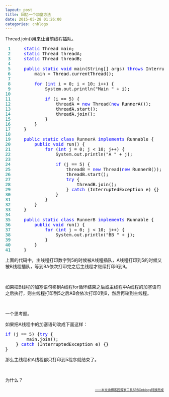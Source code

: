 ```yaml
---
layout: post
title: 回忆一个加塞方法
date: 2015-05-28 01:26:00
categories: cnblogs
---
```


<p>Thread.join()用来让当前线程插队。</p>
<div class="cnblogs_code">
<pre><span style="color: #008080;"> 1</span>     <span style="color: #0000ff;">static</span><span style="color: #000000;"> Thread main;
</span><span style="color: #008080;"> 2</span>     <span style="color: #0000ff;">static</span><span style="color: #000000;"> Thread threadA;
</span><span style="color: #008080;"> 3</span>     <span style="color: #0000ff;">static</span><span style="color: #000000;"> Thread threadB;
</span><span style="color: #008080;"> 4</span>     
<span style="color: #008080;"> 5</span>     <span style="color: #0000ff;">public</span> <span style="color: #0000ff;">static</span> <span style="color: #0000ff;">void</span> main(String[] args) <span style="color: #0000ff;">throws</span><span style="color: #000000;"> InterruptedException {
</span><span style="color: #008080;"> 6</span>         main =<span style="color: #000000;"> Thread.currentThread();
</span><span style="color: #008080;"> 7</span>         
<span style="color: #008080;"> 8</span>         <span style="color: #0000ff;">for</span> (<span style="color: #0000ff;">int</span> i = 0; i &lt; 10; i++<span style="color: #000000;">) {
</span><span style="color: #008080;"> 9</span>             System.out.println("Main " +<span style="color: #000000;"> i);
</span><span style="color: #008080;">10</span>             
<span style="color: #008080;">11</span>             <span style="color: #0000ff;">if</span> (i == 5<span style="color: #000000;">) {
</span><span style="color: #008080;">12</span>                 threadA = <span style="color: #0000ff;">new</span> Thread(<span style="color: #0000ff;">new</span><span style="color: #000000;"> RunnerA());
</span><span style="color: #008080;">13</span> <span style="color: #000000;">                threadA.start();
</span><span style="color: #008080;">14</span> <span style="color: #000000;">                threadA.join();
</span><span style="color: #008080;">15</span> <span style="color: #000000;">            }
</span><span style="color: #008080;">16</span> <span style="color: #000000;">        }
</span><span style="color: #008080;">17</span> <span style="color: #000000;">    }
</span><span style="color: #008080;">18</span>     
<span style="color: #008080;">19</span>     <span style="color: #0000ff;">public</span> <span style="color: #0000ff;">static</span> <span style="color: #0000ff;">class</span> RunnerA <span style="color: #0000ff;">implements</span><span style="color: #000000;"> Runnable {
</span><span style="color: #008080;">20</span>         <span style="color: #0000ff;">public</span> <span style="color: #0000ff;">void</span><span style="color: #000000;"> run() {
</span><span style="color: #008080;">21</span>             <span style="color: #0000ff;">for</span> (<span style="color: #0000ff;">int</span> j = 0; j &lt; 10; j++<span style="color: #000000;">) {
</span><span style="color: #008080;">22</span>                 System.out.println("A " +<span style="color: #000000;"> j);
</span><span style="color: #008080;">23</span>                 
<span style="color: #008080;">24</span>                 <span style="color: #0000ff;">if</span> (j == 5<span style="color: #000000;">) {
</span><span style="color: #008080;">25</span>                     threadB = <span style="color: #0000ff;">new</span> Thread(<span style="color: #0000ff;">new</span><span style="color: #000000;"> RunnerB());
</span><span style="color: #008080;">26</span> <span style="color: #000000;">                    threadB.start();
</span><span style="color: #008080;">27</span>                     <span style="color: #0000ff;">try</span><span style="color: #000000;"> {
</span><span style="color: #008080;">28</span> <span style="color: #000000;">                        threadB.join();
</span><span style="color: #008080;">29</span>                     } <span style="color: #0000ff;">catch</span><span style="color: #000000;"> (InterruptedException e) {}
</span><span style="color: #008080;">30</span> <span style="color: #000000;">                }
</span><span style="color: #008080;">31</span> <span style="color: #000000;">            }
</span><span style="color: #008080;">32</span> <span style="color: #000000;">        }
</span><span style="color: #008080;">33</span> <span style="color: #000000;">    }
</span><span style="color: #008080;">34</span>     
<span style="color: #008080;">35</span>     <span style="color: #0000ff;">public</span> <span style="color: #0000ff;">static</span> <span style="color: #0000ff;">class</span> RunnerB <span style="color: #0000ff;">implements</span><span style="color: #000000;"> Runnable {
</span><span style="color: #008080;">36</span>         <span style="color: #0000ff;">public</span> <span style="color: #0000ff;">void</span><span style="color: #000000;"> run() {
</span><span style="color: #008080;">37</span>             <span style="color: #0000ff;">for</span> (<span style="color: #0000ff;">int</span> j = 0; j &lt; 10; j++<span style="color: #000000;">) {
</span><span style="color: #008080;">38</span>                 System.out.println("BB " +<span style="color: #000000;"> j);
</span><span style="color: #008080;">39</span> <span style="color: #000000;">            }
</span><span style="color: #008080;">40</span> <span style="color: #000000;">        }
</span><span style="color: #008080;">41</span>     }</pre>
</div>
<p>上面的代码中，主线程打印数字到5的时候被A线程插队，A线程打印到5的时候又被B线程插队，等到BA依次打印完之后主线程才继续打印6到9。</p>
<p>&nbsp;</p>
<p>如果把B线程的加塞语句移到A线程for循环结束之后或主线程中A线程的加塞语句之后执行，则主线程打印到5之后AB会依次打印0到9，然后再轮到主线程。</p>
<p>&nbsp;</p>
<p>一个思考题。</p>
<p>如果把A线程中的加塞语句改成下面这样：</p>
<div class="cnblogs_code">
<pre><span style="color: #0000ff;">if</span> (j == 5<span style="color: #000000;">) {</span><span style="color: #0000ff;">try</span><span style="color: #000000;"> {
        main.join();
    } </span><span style="color: #0000ff;">catch</span><span style="color: #000000;"> (InterruptedException e) {}
}</span></pre>
</div>
<p>那么主线程和A线程都只打印到5程序就结束了。</p>
<p>&nbsp;</p>
<p>为什么？</p>

<div align=right><a href="https://github.com/mlxy/SRBCnblogs"><font size=1>——本文由博客园搬家工具SRBCnblogs转换而成</font></a></div>